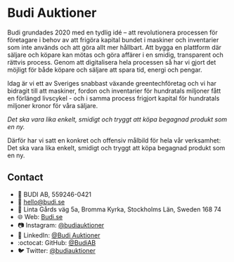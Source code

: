 # Budi Auktioner

Budi grundades 2020 med en tydlig idé – att revolutionera processen för företagare i behov av att frigöra kapital bundet i maskiner och inventarier som inte används och att göra allt mer hållbart. Att bygga en plattform där säljare och köpare kan mötas och göra affärer i en smidig, transparent och rättvis process. Genom att digitalisera hela processen så har vi gjort det möjligt för både köpare och säljare att spara tid, energi och pengar.

Idag är vi ett av Sveriges snabbast växande greentechföretag och vi har bidragit till att maskiner, fordon och inventarier för hundratals miljoner fått en förlängd livscykel - och i samma process frigjort kapital för hundratals miljoner kronor för våra säljare.

_Det ska vara lika enkelt, smidigt och tryggt att köpa begagnad produkt som en ny._

Därför har vi satt en konkret och offensiv målbild för hela vår verksamhet:
Det ska vara lika enkelt, smidigt och tryggt att köpa begagnad produkt som en ny.

## Contact

- :hammer: BUDI AB, 559246-0421
- :email: hello@budi.se
- :office: Linta Gårds väg 5a, Bromma Kyrka, Stockholms Län, Sweden 168 74
- :globe_with_meridians: Web: [Budi.se](https://www.budi.se/)
- :camera: Instagram: [@budiauktioner](https://www.instagram.com/budiauktioner/)
- :wave: LinkedIn: [@Budi Auktioner](https://www.linkedin.com/company/budiauktioner)
- :octocat: GitHub: [@BudiAB](https://github.com/BudiAB)
- :bird: Twitter: [@budiauktioner](https://twitter.com/budiauktioner)
